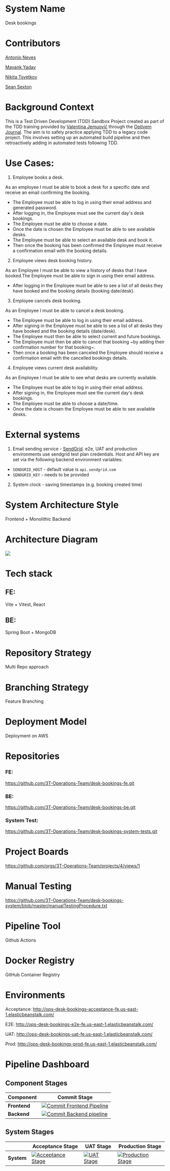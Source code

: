 # System Name
Desk bookings

# Contributors
[Antonio Neves](https://github.com/antonioNeves3T)

[Mayank Yadav](https://github.com/matank78)

[Nikita Tsvetkov](https://github.com/nick-t-v)

[Sean Sexton](https://github.com/sean-sexton-gif)

# Background Context
This is a Test Driven Development (TDD) Sandbox Project created as part of the TDD training provided by [Valentina Jemuović](https://www.linkedin.com/in/valentinajemuovic) through the [Optivem Journal](https://journal.optivem.com/). The aim is to safely practice applying TDD to a legacy code project. This involves setting up an automated build pipeline and then retroactively adding in automated tests following TDD.

# Use Cases: 
1. Employee books a desk.

As an employee I must be able to book a desk for a specific date and receive an email confirming the booking.
- The Employee must be able to log in using their email address and generated password.
- After logging in, the Employee must see the current day's desk bookings.
- The Employee must be able to choose a date.
- Once the date is chosen the Employee must be able to see available desks.
- The Employee must be able to select an available desk and book it.
- Then once the booking has been confirmed the Employee must receive a confirmation email with the booking details.
2. Employee views desk booking history.

As an Employee I must be able to view a history of desks that I have booked.The Employee must be able to sign in using their email address.
- After logging in the Employee must be able to see a list of all desks they have booked and the booking details (booking date/desk).
3. Employee cancels desk booking.

As an Employee I must be able to cancel a desk booking.
- The Employee must be able to log in using their email address.
- After signing in the Employee must be able to see a list of all desks they have booked and the booking details (date/desk).
- The Employee must then be able to select current and future bookings.
- The Employee must then be able to cancel that booking ~by adding their confirmation number for that booking~.
- Then once a booking has been canceled the Employee should receive a confirmation email with the cancelled bookings details.
4. Employee views current desk availability.

As an Employee I must be able to see what desks are currently available.
- The Employee must be able to log in using their email address.
- After signing in, the Employee must see the current day's desk bookings.
- The Employee must be able to choose a date/time.
- Once the date is chosen the Employee must be able to see available desks.

# External systems
1. Email sending service - [SendGrid](https://sendgrid.com/). e2e, UAT and production environments use sendgrid test plan credentials. Host and API key are set via the following backend environment variables: 
- `SENDGRID_HOST` - default value is `api.sendgrid.com`
- `SENDGRID_KEY` - needs to be provided
2. System clock - saving timestamps (e.g. booking created time)

# System Architecture Style
Frontend + Monolithic Backend

# Architecture Diagram
![](./systemArchitecture.png)

# Tech stack
## FE: 
Vite + Vitest, React
## BE:
Spring Boot + MongoDB

# Repository Strategy
Multi Repo approach

# Branching Strategy
Feature Branching

# Deployment Model
Deployment on AWS

# Repositories
### FE:
https://github.com/3T-Operations-Team/desk-bookings-fe.git

### BE: 
https://github.com/3T-Operations-Team/desk-bookings-be.git

### System Test:
https://github.com/3T-Operations-Team/desk-bookings-system-tests.git

# Project Boards
https://github.com/orgs/3T-Operations-Team/projects/4/views/1

# Manual Testing
https://github.com/3T-Operations-Team/desk-bookings-system/blob/master/manualTestingProcedure.txt

# Pipeline Tool
Github Actions

# Docker Registry
GitHub Container Registry

# Environments
Acceptance: http://ops-desk-bookings-acceptance-fe.us-east-1.elasticbeanstalk.com/

E2E: http://ops-desk-bookings-e2e-fe.us-east-1.elasticbeanstalk.com/

UAT: http://ops-desk-bookings-uat-fe.us-east-1.elasticbeanstalk.com/

Prod: http://ops-desk-bookings-prod-fe.us-east-1.elasticbeanstalk.com/

# Pipeline Dashboard

## Component Stages

| Component          | Commit Stage         |
| ------------------ | ----------------------- |
| **Frontend**        | [![Commit Frontend Pipeline](https://github.com/3T-Operations-Team/desk-bookings-fe/actions/workflows/commit-stage.yml/badge.svg)](https://github.com/3T-Operations-Team/desk-bookings-fe/actions/workflows/commit-stage.yml) |
| **Backend**    | [![Commit Backend pipeline](https://github.com/3T-Operations-Team/desk-bookings-be/actions/workflows/commit-stage.yml/badge.svg)](https://github.com/3T-Operations-Team/desk-bookings-be/actions/workflows/commit-stage.yml) |

## System Stages

|                    |  Acceptance Stage    | UAT Stage            |  Production Stage     |
| ------------------ | -------------------- | -------------------- |-----------------------|
| **System**         | [![Acceptance Stage](https://github.com/3T-Operations-Team/desk-bookings-system-tests/actions/workflows/acceptance-stage.yml/badge.svg)](https://github.com/3T-Operations-Team/desk-bookings-system-tests/actions/workflows/acceptance-stage.yml) | [![UAT Stage](https://github.com/3T-Operations-Team/desk-bookings-system/actions/workflows/uat-stage.yml/badge.svg)](https://github.com/3T-Operations-Team/desk-bookings-system/actions/workflows/uat-stage.yml) | [![Production Stage](https://github.com/3T-Operations-Team/desk-bookings-system/actions/workflows/production-stage.yml/badge.svg)](https://github.com/3T-Operations-Team/desk-bookings-system/actions/workflows/production-stage.yml) |
